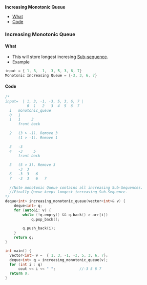 **Increasing Monotonic Queue**
- [What](#w)
- [Code](#c)

### Increasing Monotonic Queue
<a name=w></a>
#### What
- This will store longest incresing [Sub-sequence](DS_Questions/Questions/vectors_arrays/SubSequence_SubArray).
- Example
```c
input = { 1, 3, -1, -3, 5, 3, 6, 7}
Monotonic Increasing Queue = {-3, 3, 6, 7}
```

<a name=c></a>
#### Code
```c
/*
input=  | 1, 3, -1, -3, 5, 3, 6, 7 |
          0  1   2   3  4  5  6  7
  i   monotonic_queue
  0   1
  1   1     3
      front back
      
  2   (3 > -1). Remove 3
      (1 > -1). Remove 1
      
  3   -3
  4   -3     5
      front back
      
  5   (5 > 3). Remove 3
      -3  3
  6   -3  3   6
  7   -3  3   6   7
  
  //Note monotonic Queue contains all increasing Sub-Sequences.
  //Finally Queue keeps longest increasing Sub-Sequence.
*/
deque<int> increasing_monotonic_queue(vector<int>& v) {
    deque<int> q;
    for (auto&i: v) {
        while (!q.empty() && q.back() > arr[i]) 
            q.pop_back();
            
        q.push_back(i);
    }
    return q;
}

int main() {
  vector<int> v =  { 1, 3, -1, -3, 5, 3, 6, 7};
  deque<int> q = increasing_monotonic_queue(v);
  for (int i : q)
      cout << i << " ";           //-3 5 6 7
  return 0;
}
```
